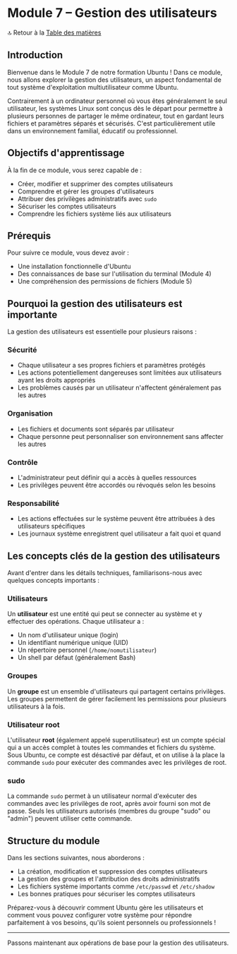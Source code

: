 # Module 7 – Gestion des utilisateurs

🔝 Retour à la [Table des matières](#table-des-matières)

## Introduction

Bienvenue dans le Module 7 de notre formation Ubuntu ! Dans ce module, nous allons explorer la gestion des utilisateurs, un aspect fondamental de tout système d'exploitation multiutilisateur comme Ubuntu.

Contrairement à un ordinateur personnel où vous êtes généralement le seul utilisateur, les systèmes Linux sont conçus dès le départ pour permettre à plusieurs personnes de partager le même ordinateur, tout en gardant leurs fichiers et paramètres séparés et sécurisés. C'est particulièrement utile dans un environnement familial, éducatif ou professionnel.

## Objectifs d'apprentissage

À la fin de ce module, vous serez capable de :
- Créer, modifier et supprimer des comptes utilisateurs
- Comprendre et gérer les groupes d'utilisateurs
- Attribuer des privilèges administratifs avec `sudo`
- Sécuriser les comptes utilisateurs
- Comprendre les fichiers système liés aux utilisateurs

## Prérequis

Pour suivre ce module, vous devez avoir :
- Une installation fonctionnelle d'Ubuntu
- Des connaissances de base sur l'utilisation du terminal (Module 4)
- Une compréhension des permissions de fichiers (Module 5)

## Pourquoi la gestion des utilisateurs est importante

La gestion des utilisateurs est essentielle pour plusieurs raisons :

### Sécurité
- Chaque utilisateur a ses propres fichiers et paramètres protégés
- Les actions potentiellement dangereuses sont limitées aux utilisateurs ayant les droits appropriés
- Les problèmes causés par un utilisateur n'affectent généralement pas les autres

### Organisation
- Les fichiers et documents sont séparés par utilisateur
- Chaque personne peut personnaliser son environnement sans affecter les autres

### Contrôle
- L'administrateur peut définir qui a accès à quelles ressources
- Les privilèges peuvent être accordés ou révoqués selon les besoins

### Responsabilité
- Les actions effectuées sur le système peuvent être attribuées à des utilisateurs spécifiques
- Les journaux système enregistrent quel utilisateur a fait quoi et quand

## Les concepts clés de la gestion des utilisateurs

Avant d'entrer dans les détails techniques, familiarisons-nous avec quelques concepts importants :

### Utilisateurs
Un **utilisateur** est une entité qui peut se connecter au système et y effectuer des opérations. Chaque utilisateur a :
- Un nom d'utilisateur unique (login)
- Un identifiant numérique unique (UID)
- Un répertoire personnel (`/home/nomutilisateur`)
- Un shell par défaut (généralement Bash)

### Groupes
Un **groupe** est un ensemble d'utilisateurs qui partagent certains privilèges. Les groupes permettent de gérer facilement les permissions pour plusieurs utilisateurs à la fois.

### Utilisateur root
L'utilisateur **root** (également appelé superutilisateur) est un compte spécial qui a un accès complet à toutes les commandes et fichiers du système. Sous Ubuntu, ce compte est désactivé par défaut, et on utilise à la place la commande `sudo` pour exécuter des commandes avec les privilèges de root.

### sudo
La commande `sudo` permet à un utilisateur normal d'exécuter des commandes avec les privilèges de root, après avoir fourni son mot de passe. Seuls les utilisateurs autorisés (membres du groupe "sudo" ou "admin") peuvent utiliser cette commande.

## Structure du module

Dans les sections suivantes, nous aborderons :
- La création, modification et suppression des comptes utilisateurs
- La gestion des groupes et l'attribution des droits administratifs
- Les fichiers système importants comme `/etc/passwd` et `/etc/shadow`
- Les bonnes pratiques pour sécuriser les comptes utilisateurs

Préparez-vous à découvrir comment Ubuntu gère les utilisateurs et comment vous pouvez configurer votre système pour répondre parfaitement à vos besoins, qu'ils soient personnels ou professionnels !

---

Passons maintenant aux opérations de base pour la gestion des utilisateurs.
